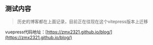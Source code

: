## 测试内容

> 历史的博客都在上面记录，目前正在往现在这个vitepress版本上迁移

vuepress代码地址：[https://zmx2321.github.io/blog/](https://zmx2321.github.io/blog/)